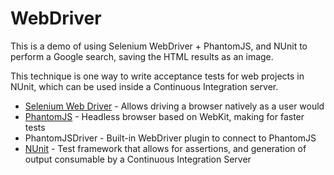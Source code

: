 WebDriver
==========

This is a demo of using Selenium WebDriver + PhantomJS, and NUnit to perform a Google search, saving the HTML results as an image.

This technique is one way to write acceptance tests for web projects in NUnit, which can be used inside a Continuous Integration server.

* [Selenium Web Driver](http://docs.seleniumhq.org/projects/webdriver/) - Allows driving a browser natively as a user would
* [PhantomJS](http://phantomjs.org/) - Headless browser based on WebKit, making for faster tests
* PhantomJSDriver - Built-in WebDriver plugin to connect to PhantomJS
* [NUnit](http://www.nunit.org/) - Test framework that allows for assertions, and generation of output consumable by a Continuous Integration Server
